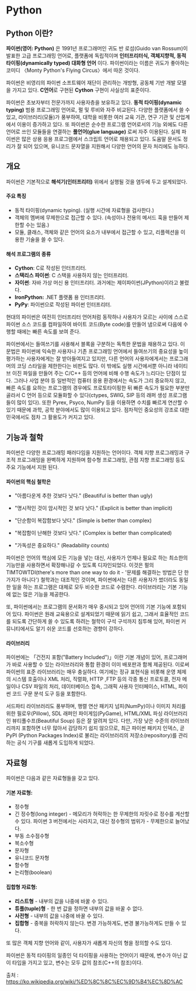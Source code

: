 # Python

## Python 이란?

**파이썬(영어: Python)** 은 1991년 프로그래머인 귀도 반 로섬(Guido van Rossum)이 발표한 고급 프로그래밍 언어로, 플랫폼에 독립적이며 **인터프리터식, 객체지향적, 동적 타이핑(dynamically typed) 대화형 언어** 이다. 파이썬이라는 이름은 귀도가 좋아하는 코미디 〈Monty Python's Flying Circus〉에서 따온 것이다.

파이썬은 비영리의 파이썬 소프트웨어 재단이 관리하는 개방형, 공동체 기반 개발 모델을 가지고 있다. **C언어**로 구현된 **Cython** 구현이 사실상의 표준이다.

파이썬은 초보자부터 전문가까지 사용자층을 보유하고 있다. **동적 타이핑(dynamic typing)** 범용 프로그래밍 언어로, 펄 및 루비와 자주 비교된다. 다양한 플랫폼에서 쓸 수 있고, 라이브러리(모듈)가 풍부하여, 대학을 비롯한 여러 교육 기관, 연구 기관 및 산업계에서 이용이 증가하고 있다. 또 파이썬은 순수한 프로그램 언어로서의 기능 외에도 다른 언어로 쓰인 모듈들을 연결하는 **풀언어(glue language)** 로써 자주 이용된다. 실제 파이썬은 많은 상용 응용 프로그램에서 스크립트 언어로 채용되고 있다. 도움말 문서도 정리가 잘 되어 있으며, 유니코드 문자열을 지원해서 다양한 언어의 문자 처리에도 능하다.


## 개요

파이썬은 기본적으로 **해석기(인터프리터)** 위에서 실행될 것을 염두에 두고 설계되었다.

#### 주요 특징

- 동적 타이핑(dynamic typing). (실행 시간에 자료형을 검사한다.)
- 객체의 멤버에 무제한으로 접근할 수 있다. (속성이나 전용의 메서드 훅을 만들어 제한할 수는 있음.)
- 모듈, 클래스, 객체와 같은 언어의 요소가 내부에서 접근할 수 있고, 리플렉션을 이용한 기술을 쓸 수 있다.

#### 해석 프로그램의 종류

- **Cython**: C로 작성된 인터프리터.
- **스택리스 파이썬**: C 스택을 사용하지 않는 인터프리터.
- **자이썬**: 자바 가상 머신 용 인터프리터. 과거에는 제이파이썬(JPython)이라고 불렸다.
- **IronPython:** .NET 플랫폼 용 인터프리터.
- **PyPy**: 파이썬으로 작성된 파이썬 인터프리터.

 현대의 파이썬은 여전히 인터프리터 언어처럼 동작하나 사용자가 모르는 사이에 스스로 파이썬 소스 코드를 컴파일하여 바이트 코드(Byte code)를 만들어 냄으로써 다음에 수행할 때에는 빠른 속도를 보여 준다.

파이썬에서는 들여쓰기를 사용해서 블록을 구분하는 독특한 문법을 채용하고 있다. 이 문법은 파이썬에 익숙한 사용자나 기존 프로그래밍 언어에서 들여쓰기의 중요성을 높이 평가하는 사용자에게는 잘 받아들여지고 있지만, 다른 언어의 사용자에게서는 프로그래머의 코딩 스타일을 제한한다는 비판도 많다. 이 밖에도 실행 시간에서뿐 아니라 네이티브 이진 파일을 만들어 주는 C/C++ 등의 언어에 비해 수행 속도가 느리다는 단점이 있다. 그러나 사업 분야 등 일반적인 컴퓨터 응용 환경에서는 속도가 그리 중요하지 않고, 빠른 속도를 요하는 프로그램의 경우에도 프로토타이핑한 뒤 빠른 속도가 필요한 부분만 골라서 C 언어 등으로 모듈화할 수 있다(ctypes, SWIG, SIP 등의 래퍼 생성 프로그램들이 많이 있다). 또한 Pyrex, Psyco, NumPy 등을 이용하면 수치를 빠르게 연산할 수 있기 때문에 과학, 공학 분야에서도 많이 이용되고 있다. 점차적인 중요성의 강조로 대한민국에서도 점차 그 활용도가 커지고 있다.


## 기능과 철학

파이썬은 다양한 프로그래밍 패러다임을 지원하는 언어이다. 객체 지향 프로그래밍과 구조적 프로그래밍을 완벽하게 지원하며 함수형 프로그래밍, 관점 지향 프로그래밍 등도 주요 기능에서 지원 된다.

#### 파이썬의 핵심 철학은

- "아름다운게 추한 것보다 낫다." (Beautiful is better than ugly)

- "명시적인 것이 암시적인 것 보다 낫다." (Explicit is better than implicit)

- "단순함이 복잡함보다 낫다." (Simple is better than complex)

- "복잡함이 난해한 것보다 낫다." (Complex is better than complicated)

- "가독성은 중요하다." (Readability counts)


파이썬은 언어의 핵심에 모든 기능을 넣는 대신, 사용자가 언제나 필요로 하는 최소한의 기능만을 사용하면서 확장해나갈 수 있도록 디자인되었다. 이것은 펄의 TIMTOWTDI(there's more than one way to do it - '문제를 해결하는 방법은 단 한 가지가 아니다') 철학과는 대조적인 것이며, 파이썬에서는 다른 사용자가 썼더라도 동일한 일을 하는 프로그램은 대체로 모두 비슷한 코드로 수렴한다. 라이브러리는 기본 기능에 없는 많은 기능을 제공한다.

또, 파이썬에서는 프로그램의 문서화가 매우 중시되고 있어 언어의 기본 기능에 포함되어 있다. 파이썬은 원래 교육용으로 설계되었기 때문에 읽기 쉽고, 그래서 효율적인 코드를 되도록 간단하게 쓸 수 있도록 하려는 철학이 구석 구석까지 침투해 있어, 파이썬 커뮤니티에서도 알기 쉬운 코드를 선호하는 경향이 강하다.

#### 라이브러리

파이썬에는 「건전지 포함("Battery Included")」이란 기본 개념이 있어, 프로그래머가 바로 사용할 수 있는 라이브러리와 통합 환경이 이미 배포판과 함께 제공된다. 이로써 파이썬의 표준 라이브러리는 매우 충실하다. 여기에는 정규 표현식을 비롯해 운영 체제의 시스템 호출이나 XML 처리, 직렬화, HTTP ,FTP 등의 각종 통신 프로토콜, 전자 메일이나 CSV 파일의 처리, 데이터베이스 접속, 그래픽 사용자 인터페이스, HTML, 파이썬 코드 구문 분석 도구 등을 포함한다.

서드파티 라이브러리도 풍부하며, 행렬 연산 패키지 넘피(NumPy)이나 이미지 처리를 위한 필로우(Pillow), SDL 래퍼인 파이게임(PyGame), HTML/XML 파싱 라이브러리인 뷰티풀수프(Beautiful Soup) 등은 잘 알려져 있다. 다만, 가장 낮은 수준의 라이브러리까지 포함하면 너무 많아서 감당하기 쉽지 않으므로, 최근 파이썬 패키지 인덱스, 곧 PyPI (Python Packages Index)로 불리는 라이브러리의 저장소(repository)를 관리하는 공식 기구를 새롭게 도입하게 되었다.

## 자료형

파이썬은 다음과 같은 자료형들을 갖고 있다.

#### 기본 자료형:

- 정수형
- 긴 정수형(long integer) - 메모리가 허락하는 한 무제한의 자릿수로 정수를 계산할 수 있다. 파이썬 3 버전에서는 사라지고, 대신 정수형의 범위가 - 무제한으로 늘어났다.
- 부동 소수점수형
- 복소수형
- 문자형
- 유니코드 문자형
- 함수형
- 논리형(boolean)

#### 집합형 자료형:

- **리스트형** - 내부의 값을 나중에 바꿀 수 있다.
- **튜플(tuple)형** - 한 번 값을 정하면 내부의 값을 바꿀 수 없다.
- **사전형** - 내부의 값을 나중에 바꿀 수 있다.
- **집합형** - 중복을 허락하지 않는다. 변경 가능하게도, 변경 불가능하게도 만들 수 있다.

또 많은 객체 지향 언어와 같이, 사용자가 새롭게 자신의 형을 정의할 수도 있다.

파이썬은 동적 타이핑의 일종인 덕 타이핑을 사용하는 언어이기 때문에, 변수가 아닌 값이 타입을 가지고 있고, 변수는 모두 값의 참조(C++의 참조)이다.


출처 : https://ko.wikipedia.org/wiki/%ED%8C%8C%EC%9D%B4%EC%8D%AC
